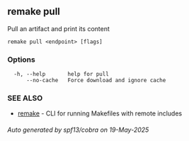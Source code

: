 ## remake pull

Pull an artifact and print its content

```
remake pull <endpoint> [flags]
```

### Options

```
  -h, --help       help for pull
      --no-cache   Force download and ignore cache
```

### SEE ALSO

* [remake](remake.md)	 - CLI for running Makefiles with remote includes

###### Auto generated by spf13/cobra on 19-May-2025

